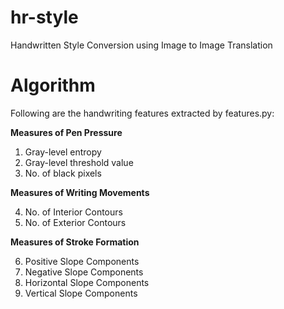 # hr-style

Handwritten Style Conversion using Image to Image Translation

# Algorithm

Following are the handwriting features extracted by features.py:

**Measures of Pen Pressure**

1. Gray-level entropy
2. Gray-level threshold value
3. No. of black pixels

**Measures of Writing Movements**

4. No. of Interior Contours
5. No. of Exterior Contours 

**Measures of Stroke Formation**

6. Positive Slope Components
7. Negative Slope Components
8. Horizontal Slope Components
9. Vertical Slope Components
